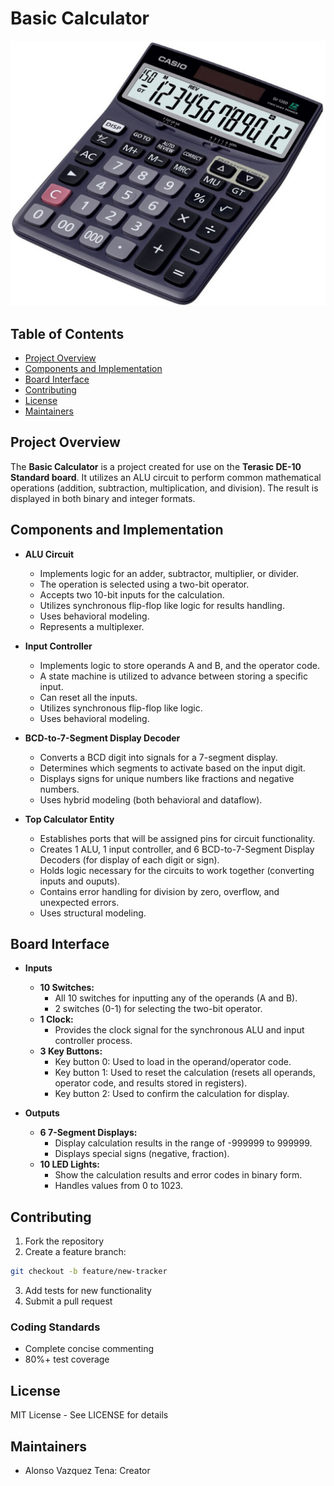 # Basic Calculator

![Calculator picture](calculator_pic.jpeg)

## Table of Contents
- [Project Overview](#project-overview)
- [Components and Implementation](#components-and-implementation)
- [Board Interface](#board-interface)
- [Contributing](#contributing)
- [License](#license)
- [Maintainers](#maintainers)

## Project Overview

The **Basic Calculator** is a project created for use on the **Terasic DE-10 Standard board**. It utilizes an ALU circuit to perform common mathematical operations (addition, subtraction, multiplication, and division). The result is displayed in both binary and integer formats.

## Components and Implementation

- **ALU Circuit**
  - Implements logic for an adder, subtractor, multiplier, or divider.
  - The operation is selected using a two-bit operator.
  - Accepts two 10-bit inputs for the calculation.
  - Utilizes synchronous flip-flop like logic for results handling.
  - Uses behavioral modeling.
  - Represents a multiplexer.
 
- **Input Controller**
  - Implements logic to store operands A and B, and the operator code.
  - A state machine is utilized to advance between storing a specific input.
  - Can reset all the inputs.
  - Utilizes synchronous flip-flop like logic.
  - Uses behavioral modeling.

- **BCD-to-7-Segment Display Decoder**
  - Converts a BCD digit into signals for a 7-segment display.
  - Determines which segments to activate based on the input digit.
  - Displays signs for unique numbers like fractions and negative numbers.
  - Uses hybrid modeling (both behavioral and dataflow).
 
- **Top Calculator Entity**
  - Establishes ports that will be assigned pins for circuit functionality.
  - Creates 1 ALU, 1 input controller, and 6 BCD-to-7-Segment Display Decoders (for display of each digit or sign).
  - Holds logic necessary for the circuits to work together (converting inputs and ouputs).
  - Contains error handling for division by zero, overflow, and unexpected errors.
  - Uses structural modeling.

## Board Interface

- **Inputs**
  - **10 Switches:**  
    - All 10 switches for inputting any of the operands (A and B).
    - 2 switches (0-1) for selecting the two-bit operator.
  - **1 Clock:**  
    - Provides the clock signal for the synchronous ALU and input controller process.
  - **3 Key Buttons:**  
    - Key button 0: Used to load in the operand/operator code.
    - Key button 1: Used to reset the calculation (resets all operands, operator code, and results stored in registers).
    - Key button 2: Used to confirm the calculation for display.

- **Outputs**
  - **6 7-Segment Displays:**  
    - Display calculation results in the range of -999999 to 999999.
    - Displays special signs (negative, fraction).
  - **10 LED Lights:**  
    - Show the calculation results and error codes in binary form.
    - Handles values from 0 to 1023.

## Contributing

1. Fork the repository
2. Create a feature branch:
```bash
git checkout -b feature/new-tracker
```
3. Add tests for new functionality
4. Submit a pull request

### Coding Standards
- Complete concise commenting
- 80%+ test coverage

## License
MIT License - See LICENSE for details

## Maintainers
- Alonso Vazquez Tena: Creator
